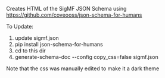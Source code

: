 Creates HTML of the SigMF JSON Schema using https://github.com/coveooss/json-schema-for-humans

To Update:

1. update sigmf.json
2. pip install json-schema-for-humans
3. cd to this dir
4. generate-schema-doc --config copy_css=false sigmf.json

Note that the css was manually edited to make it a dark theme